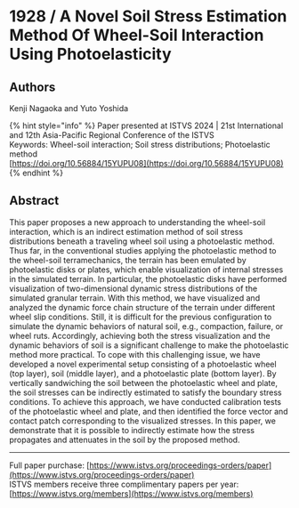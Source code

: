 # 1928 / A Novel Soil Stress Estimation Method Of Wheel-Soil Interaction Using Photoelasticity

## Authors
Kenji Nagaoka and Yuto Yoshida

{% hint style="info" %}
Paper presented at ISTVS 2024 | 21st International and 12th Asia-Pacific Regional Conference of the ISTVS  
Keywords: Wheel-soil interaction; Soil stress distributions; Photoelastic method  
[https://doi.org/10.56884/15YUPU08](https://doi.org/10.56884/15YUPU08)  
{% endhint %}

## Abstract
This paper proposes a new approach to understanding the wheel-soil interaction, which is an indirect estimation method of soil stress distributions beneath a traveling wheel soil using a photoelastic method. Thus far, in the conventional studies applying the photoelastic method to the wheel-soil terramechanics, the terrain has been emulated by photoelastic disks or plates, which enable visualization of internal stresses in the simulated terrain. In particular, the photoelastic disks have performed visualization of two-dimensional dynamic stress distributions of the simulated granular terrain. With this method, we have visualized and analyzed the dynamic force chain structure of the terrain under different wheel slip conditions. Still, it is difficult for the previous configuration to simulate the dynamic behaviors of natural soil, e.g., compaction, failure, or wheel ruts. Accordingly, achieving both the stress visualization and the dynamic behaviors of soil is a significant challenge to make the photoelastic method more practical. To cope with this challenging issue, we have developed a novel experimental setup consisting of a photoelastic wheel (top layer), soil (middle layer), and a photoelastic plate (bottom layer). By vertically sandwiching the soil between the photoelastic wheel and plate, the soil stresses can be indirectly estimated to satisfy the boundary stress conditions. To achieve this approach, we have conducted calibration tests of the photoelastic wheel and plate, and then identified the force vector and contact patch corresponding to the visualized stresses. In this paper, we demonstrate that it is possible to indirectly estimate how the stress propagates and attenuates in the soil by the proposed method.

-----  
Full paper purchase: [https://www.istvs.org/proceedings-orders/paper](https://www.istvs.org/proceedings-orders/paper)  
ISTVS members receive three complimentary papers per year: [https://www.istvs.org/members](https://www.istvs.org/members)